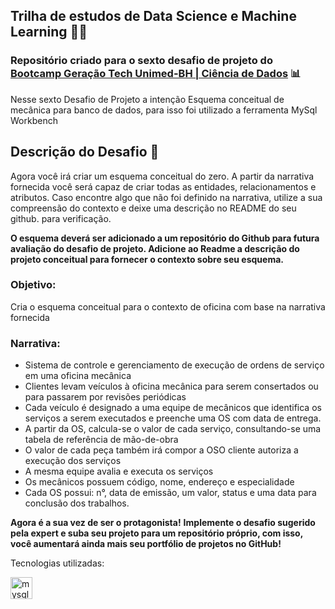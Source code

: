 ## Trilha de estudos de Data Science e Machine Learning :woman_technologist:
### Repositório criado para o sexto desafio de projeto do [Bootcamp Geração Tech Unimed-BH | Ciência de Dados](https://web.dio.me/track/geracao-tech-unimed-bh-ciencia-de-dados/) :bar_chart:

Nesse sexto Desafio de Projeto a intenção Esquema conceitual de mecânica para banco de dados, para isso foi utilizado a ferramenta MySql Workbench


## Descrição do Desafio :punch:

Agora você irá criar um esquema conceitual do zero. A partir da narrativa  fornecida você será capaz de criar todas as entidades, relacionamentos e atributos. Caso encontre algo que não foi definido na narrativa,  utilize a sua compreensão do contexto e deixe uma descrição no README do seu github. para verificação.

**O esquema deverá ser adicionado a um repositório do Github para futura  avaliação do desafio de projeto. Adicione ao Readme a descrição do  projeto conceitual para fornecer o contexto sobre seu esquema.**

### **Objetivo:**

Cria o esquema conceitual para o contexto de oficina com base na narrativa fornecida

### **Narrativa:**

- Sistema de controle e gerenciamento de execução de ordens de serviço em uma oficina mecânica
- Clientes levam veículos à oficina mecânica para serem consertados ou para passarem por revisões periódicas
- Cada veículo é designado a uma equipe de  mecânicos que identifica os serviços a serem executados e preenche uma  OS com data de entrega.
- A partir da OS, calcula-se o valor de cada serviço, consultando-se uma tabela de referência de mão-de-obra
- O valor de cada peça também irá compor a OSO cliente autoriza a execução dos serviços
- A mesma equipe avalia e executa os serviços
- Os mecânicos possuem código, nome, endereço e especialidade
- Cada OS possui: n°, data de emissão, um valor, status e uma data para conclusão dos trabalhos.

**Agora é a sua vez de ser o protagonista!** **Implemente o desafio sugerido pela expert e suba seu projeto para um repositório  próprio, com isso, você aumentará ainda mais seu portfólio de projetos  no GitHub!**

Tecnologias utilizadas:

<img align="left" alt="mysql" width="35px" src="https://cdn.jsdelivr.net/gh/devicons/devicon/icons/mysql/mysql-original.svg" />
